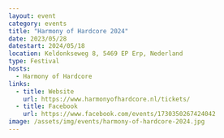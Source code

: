 ```yaml
---
layout: event
category: events
title: "Harmony of Hardcore 2024"
date: 2023/05/28
datestart: 2024/05/18
location: Keldonkseweg 8, 5469 EP Erp, Nederland
type: Festival
hosts:
  - Harmony of Hardcore
links:
  - title: Website
    url: https://www.harmonyofhardcore.nl/tickets/
  - title: Facebook
    url: https://www.facebook.com/events/1730350267424042
image: /assets/img/events/harmony-of-hardcore-2024.jpg
---
```

